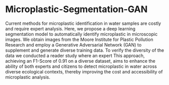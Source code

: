 # Microplastic-Segmentation-GAN

Current methods for microplastic identification in water samples are costly and require expert analysis. Here, we propose a deep learning segmentation model to automatically identify microplastic in microscopic images. We obtain images from the Moore Institute for Plastic Pollution Research and employ a Generative Adversarial Network (GAN) to supplement and generate diverse training data. To verify the diversity of the data we conducted a reader study where an expert This approach, achieving an F1-Score of 0.91 on a diverse dataset, aims to enhance the ability of both experts and citizens to detect microplastic in water across diverse ecological contexts, thereby improving the cost and accessibility of microplastic analysis.

